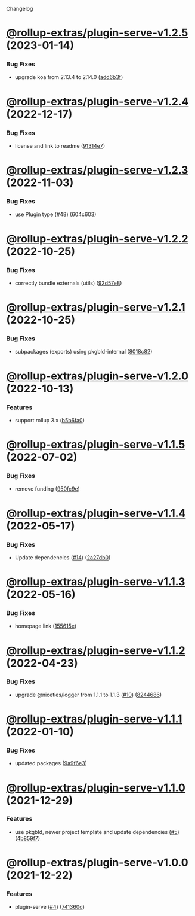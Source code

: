 Changelog

# [@rollup-extras/plugin-serve-v1.2.5](https://github.com/kshutkin/rollup-extras/compare/@rollup-extras/plugin-serve-v1.2.4...@rollup-extras/plugin-serve-v1.2.5) (2023-01-14)


### Bug Fixes

* upgrade koa from 2.13.4 to 2.14.0 ([add6b3f](https://github.com/kshutkin/rollup-extras/commit/add6b3fab829508830c7931057f2bbc2f288de52))

# [@rollup-extras/plugin-serve-v1.2.4](https://github.com/kshutkin/rollup-extras/compare/@rollup-extras/plugin-serve-v1.2.3...@rollup-extras/plugin-serve-v1.2.4) (2022-12-17)


### Bug Fixes

* license and link to readme ([91314e7](https://github.com/kshutkin/rollup-extras/commit/91314e7d26a60fc9ff7898e19434b1061016ab40))

# [@rollup-extras/plugin-serve-v1.2.3](https://github.com/kshutkin/rollup-extras/compare/@rollup-extras/plugin-serve-v1.2.2...@rollup-extras/plugin-serve-v1.2.3) (2022-11-03)


### Bug Fixes

* use Plugin type ([#48](https://github.com/kshutkin/rollup-extras/issues/48)) ([604c603](https://github.com/kshutkin/rollup-extras/commit/604c60320bc1713a7cab229b9b66e372f7f1f922))

# [@rollup-extras/plugin-serve-v1.2.2](https://github.com/kshutkin/rollup-extras/compare/@rollup-extras/plugin-serve-v1.2.1...@rollup-extras/plugin-serve-v1.2.2) (2022-10-25)


### Bug Fixes

* correctly bundle externals (utils) ([92d57e8](https://github.com/kshutkin/rollup-extras/commit/92d57e89added20a06c7d46b7e29f5bda6d2c869))

# [@rollup-extras/plugin-serve-v1.2.1](https://github.com/kshutkin/rollup-extras/compare/@rollup-extras/plugin-serve-v1.2.0...@rollup-extras/plugin-serve-v1.2.1) (2022-10-25)


### Bug Fixes

* subpackages (exports) using pkgbld-internal ([8018c82](https://github.com/kshutkin/rollup-extras/commit/8018c82fd23aceaf64ea18ea7e6ce46a932a1508))

# [@rollup-extras/plugin-serve-v1.2.0](https://github.com/kshutkin/rollup-extras/compare/@rollup-extras/plugin-serve-v1.1.5...@rollup-extras/plugin-serve-v1.2.0) (2022-10-13)


### Features

* support rollup 3.x ([b5b6fa0](https://github.com/kshutkin/rollup-extras/commit/b5b6fa08bc7ed6846b8d1404d14d96365a8cab02))

# [@rollup-extras/plugin-serve-v1.1.5](https://github.com/kshutkin/rollup-extras/compare/@rollup-extras/plugin-serve-v1.1.4...@rollup-extras/plugin-serve-v1.1.5) (2022-07-02)


### Bug Fixes

* remove funding ([950fc9e](https://github.com/kshutkin/rollup-extras/commit/950fc9e7a3d0c0dc264f7dbe593294aec9717cf1))

# [@rollup-extras/plugin-serve-v1.1.4](https://github.com/kshutkin/rollup-extras/compare/@rollup-extras/plugin-serve-v1.1.3...@rollup-extras/plugin-serve-v1.1.4) (2022-05-17)


### Bug Fixes

* Update dependencies ([#14](https://github.com/kshutkin/rollup-extras/issues/14)) ([2a27db0](https://github.com/kshutkin/rollup-extras/commit/2a27db04bb31c73d4480a6d0a42006b588f8c19d))

# [@rollup-extras/plugin-serve-v1.1.3](https://github.com/kshutkin/rollup-extras/compare/@rollup-extras/plugin-serve-v1.1.2...@rollup-extras/plugin-serve-v1.1.3) (2022-05-16)


### Bug Fixes

* homepage link ([155615e](https://github.com/kshutkin/rollup-extras/commit/155615e0129e6247d45925589bd8133b56fc088d))

# [@rollup-extras/plugin-serve-v1.1.2](https://github.com/kshutkin/rollup-extras/compare/@rollup-extras/plugin-serve-v1.1.1...@rollup-extras/plugin-serve-v1.1.2) (2022-04-23)


### Bug Fixes

* upgrade @niceties/logger from 1.1.1 to 1.1.3 ([#10](https://github.com/kshutkin/rollup-extras/issues/10)) ([8244686](https://github.com/kshutkin/rollup-extras/commit/824468686bfecc53124a0da3f9450d875055db84))

# [@rollup-extras/plugin-serve-v1.1.1](https://github.com/kshutkin/rollup-extras/compare/@rollup-extras/plugin-serve-v1.1.0...@rollup-extras/plugin-serve-v1.1.1) (2022-01-10)


### Bug Fixes

* updated packages ([9a9f6e3](https://github.com/kshutkin/rollup-extras/commit/9a9f6e365c076fd4d5b43bf9e36b3ee2bdfcf0dc))

# [@rollup-extras/plugin-serve-v1.1.0](https://github.com/kshutkin/rollup-extras/compare/@rollup-extras/plugin-serve-v1.0.0...@rollup-extras/plugin-serve-v1.1.0) (2021-12-29)


### Features

* use pkgbld, newer project template and update dependencies ([#5](https://github.com/kshutkin/rollup-extras/issues/5)) ([4b859f7](https://github.com/kshutkin/rollup-extras/commit/4b859f742269edf685548006ab6733884ad29910))

# @rollup-extras/plugin-serve-v1.0.0 (2021-12-22)


### Features

* plugin-serve ([#4](https://github.com/kshutkin/rollup-extras/issues/4)) ([741360d](https://github.com/kshutkin/rollup-extras/commit/741360db1f8896b5f63c9a3cbc3367f9c3ab3f3d))
